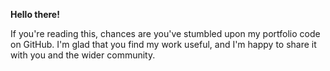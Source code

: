 **Hello there!**

If you're reading this, chances are you've stumbled upon my portfolio code on GitHub. I'm glad that you find my work useful, and I'm happy to share it with you and the wider community.

